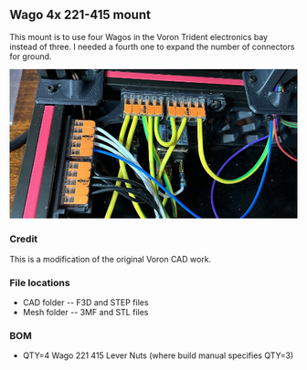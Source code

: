 ## Wago 4x 221-415 mount

This mount is to use four Wagos in the Voron Trident electronics bay instead of three. I needed a fourth one to expand the number of connectors for ground.

![jpg](Images/Wago_4x_221-415-mount-in-place.jpg)

### Credit
This is a modification of the original Voron CAD work.

### File locations
- CAD folder -- F3D and STEP files
- Mesh folder -- 3MF and STL files

### BOM
- QTY=4 Wago 221 415 Lever Nuts
 (where build manual specifies QTY=3)
